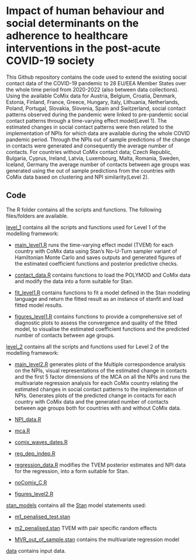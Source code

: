 # Impact of human behaviour and social determinants on the adherence to healthcare interventions in the post-acute COVID-19 society

This Github repository contains the code used to extend the existing social contact data of the COVID-19 pandemic to 28 EU/EEA Member States over the whole time period from 2020-2022 (also between data collections). Using the available CoMix data for Austria, Belgium, Croatia, Denmark, Estonia, Finland, France, Greece, Hungary, Italy, Lithuania, Netherlands, Poland, Portugal, Slovakia, Slovenia, Spain and Switzerland, social contact patterns observed during the pandemic were linked to pre-pandemic social contact patterns through a time-varying effect model(Level 1). The estimated changes in social contact patterns were then related to the implementation of NPIs for which data are available during the whole COVID pandemic period. Through the NPIs out of sample predictions of the change in contacts were generated and consequently the average number of contacts. For countries without CoMix contact data; Czech Republic, Bulgaria, Cyprus, Ireland, Latvia, Luxembourg, Malta, Romania, Sweden, Iceland, Germany the average number of contacts between age groups was generated using the out of sample predictions from the countries with CoMix data based on clustering and NPI similarity(Level 2).


## Code

The R folder contains all the scripts and functions. The following files/folders are available.

[level_1](https://github.com/EU-ECDC/COVID19SocialPatterns/tree/main/R/level_1) contains all the scripts and functions used for Level 1 of the modelling framework:

* [main_level1.R](https://github.com/EU-ECDC/COVID19SocialPatterns/blob/main/R/level_1/main_level1.R) runs the time-varying effect model (TVEM) for each country with CoMix data using Stan’s No-U-Turn sampler variant of Hamiltonian Monte Carlo and saves outputs and generated figures of the estimated coefficient functions and posterior predictive checks.

* [contact_data.R](https://github.com/EU-ECDC/COVID19SocialPatterns/blob/main/R/level_1/contact_data.R) contains functions to load the POLYMOD and CoMix data and modify the data into a form suitable for Stan.

* [fit_level1.R](https://github.com/EU-ECDC/COVID19SocialPatterns/blob/main/R/level_1/fit_level1.R) contains functions to fit a model defined in the Stan modeling language and return the fitted result as an instance of stanfit and load fitted model results. 

* [figures_level1.R](https://github.com/EU-ECDC/COVID19SocialPatterns/blob/main/R/level_1/figures_level1.R) contains functions to provide a comprehensive set of diagnostic plots to assess the convergence and quality of the fitted model, to visualise the estimated coefficient functions and the predicted number of contacts between age groups.

[level_2](https://github.com/EU-ECDC/COVID19SocialPatterns/tree/main/R/level_2) contains all the scripts and functions used for Level 2 of the modelling framework:

* [main_level2.R](https://github.com/EU-ECDC/COVID19SocialPatterns/blob/main/R/level_2/main_level2.R) generates plots of the Multiple correspondence analysis on the NPIs, visual representations of the estimated change in contacts and the first 5 factor dimensions of the MCA on all the NPIs and runs the multivariate regression analysis for each CoMix country relating the estimated changes in social contact patterns to the implementation of NPIs. Generates plots of the predicted change in contacts for each country with CoMix data and the generated number of contacts between age groups both for countries with and without CoMix data.


* [NPI_data.R](https://github.com/EU-ECDC/COVID19SocialPatterns/blob/main/R/level_2/NPI_data.R)

* [mca.R](https://github.com/EU-ECDC/COVID19SocialPatterns/blob/main/R/level_2/mca.R)

* [comix_waves_dates.R](https://github.com/EU-ECDC/COVID19SocialPatterns/blob/main/R/level_2/comix_waves_dates.R)

* [reg_dep_indep.R](https://github.com/EU-ECDC/COVID19SocialPatterns/blob/main/R/level_2/reg_dep_indep.R)

* [regression_data.R](https://github.com/EU-ECDC/COVID19SocialPatterns/blob/main/R/level_2/regression_data.R) modifies the TVEM posterior estimates and NPI data for the regression, into a form suitable for Stan.

* [noComix_C.R](https://github.com/EU-ECDC/COVID19SocialPatterns/blob/main/R/level_2/noComix_C.R)

* [figures_level2.R](https://github.com/EU-ECDC/COVID19SocialPatterns/blob/main/R/level_2/figures_level2.R)


[stan_models](https://github.com/EU-ECDC/COVID19SocialPatterns/tree/main/stan_models) contains all the [Stan](https://mc-stan.org/) model statements used:

* [m1_penalised_test.stan](https://github.com/EU-ECDC/COVID19SocialPatterns/blob/main/stan_models/m1_penalised_test.stan)

* [m2_penalised.stan](https://github.com/EU-ECDC/COVID19SocialPatterns/blob/main/stan_models/m2_penalised.stan) TVEM with pair specific random effects

* [MVR_out_of_sample.stan](https://github.com/EU-ECDC/COVID19SocialPatterns/blob/main/stan_models/MVR_out_of_sample.stan) contains the multivariate regression model

[data](https://github.com/EU-ECDC/COVID19SocialPatterns/tree/main/data) contains input data.

